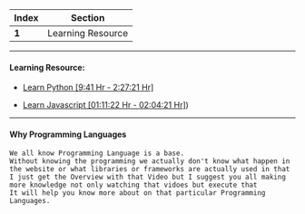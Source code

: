 Index | Section
---   | ---
**1** | Learning Resource

---

#### Learning Resource:

  * [Learn Python [9:41 Hr - 2:27:21 Hr]](https://www.youtube.com/watch?v=7utwZYKweho&ab_channel=TheCyberMentor)

  * [Learn Javascript [01:11:22 Hr - 02:04:21 Hr]](https://www.youtube.com/watch?v=lI1ae4REbFM&ab_channel=CleverProgrammer))

___
#### Why Programming Languages
```
We all know Programming Language is a base. 
Without knowing the programming we actually don't know what happen in the website or what libraries or frameworks are actually used in that
I just get the Overview with that Video but I suggest you all making more knowledge not only watching that vidoes but execute that
It will help you know more about on that particular Programming Languages.
